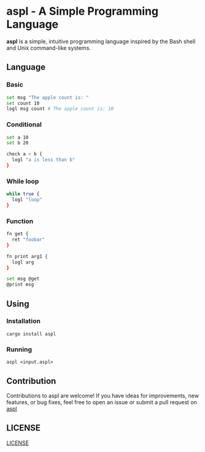 # aspl - A Simple Programming Language

**aspl** is a simple, intuitive programming language inspired by the Bash shell and Unix command-like systems.

## Language

### Basic

```bash
set msg "The apple count is: "
set count 10
logl msg count # The apple count is: 10
```

### Conditional

```bash
set a 10
set b 20

check a < b {
  logl "a is less than b"
}
```

### While loop
```bash
while true {
  logl "loop"
}
```

### Function
```bash
fn get {
  ret "foobar"
}

fn print arg1 {
  logl arg
}

set msg @get
@print msg
```

## Using

### Installation

```
cargo install aspl
```

### Running

```
aspl <input.aspl>
```

## Contribution

Contributions to aspl are welcome! If you have ideas for improvements, new features, or bug fixes, feel free to open an issue or submit a pull request on [aspl](https://github.com/qxb3/aspl)

## LICENSE

[LICENSE](https://github.com/qxb3/eiv/blob/main/LICENSE)
